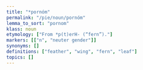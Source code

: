 ```yaml
---
title: "*pornóm"
permalink: "/pie/noun/pornóm"
lemma_to_sort: "pornom"
klass: noun
etymology: ["From *p(t)erH- (“fern”)."]
markers: [["n", "neuter gender"]]
synonyms: []
definitions: ["feather", "wing", "fern", "leaf"]
topics: []
---
```

